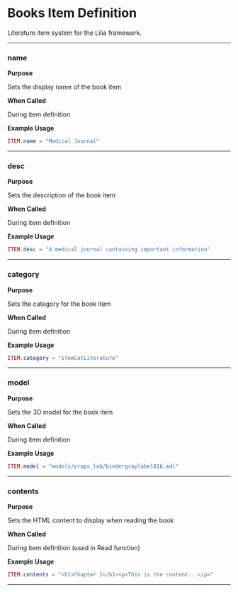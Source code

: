 # Books Item Definition

Literature item system for the Lilia framework.

---

### name

**Purpose**

Sets the display name of the book item

**When Called**

During item definition

**Example Usage**

```lua
ITEM.name = "Medical Journal"

```

---

### desc

**Purpose**

Sets the description of the book item

**When Called**

During item definition

**Example Usage**

```lua
ITEM.desc = "A medical journal containing important information"

```

---

### category

**Purpose**

Sets the category for the book item

**When Called**

During item definition

**Example Usage**

```lua
ITEM.category = "itemCatLiterature"

```

---

### model

**Purpose**

Sets the 3D model for the book item

**When Called**

During item definition

**Example Usage**

```lua
ITEM.model = "models/props_lab/bindergraylabel01b.mdl"

```

---

### contents

**Purpose**

Sets the HTML content to display when reading the book

**When Called**

During item definition (used in Read function)

**Example Usage**

```lua
ITEM.contents = "<h1>Chapter 1</h1><p>This is the content...</p>"

```

---

